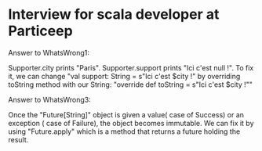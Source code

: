 # Interview for scala developer at Particeep

Answer to WhatsWrong1:

Supporter.city prints "Paris".
Supporter.support prints "Ici c'est null !".
To fix it, we can change "val support: String = s"Ici c'est $city !" by overriding toString method with our String:
"override def toString = s"Ici c'est $city !""

Answer to WhatsWrong3:

Once the "Future[String]" object is given a value( case of Success) or an exception ( case of Failure), the object becomes immutable.
We can fix it by using "Future.apply" which is a method that returns a future holding the result.